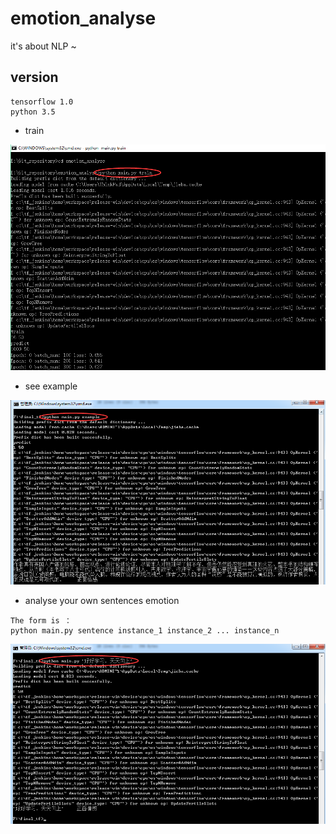# emotion_analyse
it's about NLP ~

## version
```
tensorflow 1.0
python 3.5
```
 * train
 
 ![image](https://github.com/jinzitian/emotion_analyse/blob/master/images/train.png)
 * see example
 
 ![image](https://github.com/jinzitian/emotion_analyse/blob/master/images/example.png)
 * analyse your own sentences emotion
 
 ```
 The form is ：
 python main.py sentence instance_1 instance_2 ... instance_n
 ```
 ![image](https://github.com/jinzitian/emotion_analyse/blob/master/images/sentence.png)
